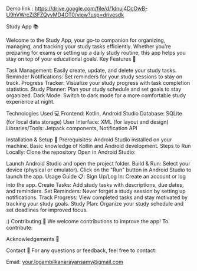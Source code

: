 Demo link : https://drive.google.com/file/d/1dnuj4DcOwB-U9hVWrcZi3FZQyvMD4OT0/view?usp=drivesdk

Study App 📚

Welcome to the Study App, your go-to companion for organizing, managing, and tracking your study tasks efficiently. Whether you're preparing for exams or setting up a daily study routine, this app helps you stay on top of your educational goals.
Key Features 🚀

Task Management: Easily create, update, and delete your study tasks. Reminder Notifications: Set reminders for your study sessions to stay on track. Progress Tracker: Visualize your study progress with task completion statistics. Study Planner: Plan your study schedule and set goals to stay organized. Dark Mode: Switch to dark mode for a more comfortable study experience at night.

Technologies Used 💻 Frontend: Kotlin, Android Studio Database: SQLite (for local data storage) User Interface: XML (for layout and design) Libraries/Tools: Jetpack components, Notification API

Installation & Setup 🚧 Prerequisites: Android Studio installed on your machine. Basic knowledge of Kotlin and Android development. Steps to Run Locally: Clone the repository Open in Android Studio:

Launch Android Studio and open the project folder. Build & Run: Select your device (physical or emulator). Click on the "Run" button in Android Studio to launch the app. Usage Guide 📋: Sign Up/Log In: Create an account or log into the app. Create Tasks: Add study tasks with descriptions, due dates, and reminders. Set Reminders: Never forget a study session by setting up notifications. Track Progress: View completed tasks and stay motivated by tracking your study goals. Study Plan: Organize your study schedule and set deadlines for improved focus.

:) Contributing 🤝 We welcome contributions to improve the app! To contribute:

Acknowledgements 🎉

Contact 📧 For any questions or feedback, feel free to contact:

Email: your.logambilkanarayansamy@gmail.com
